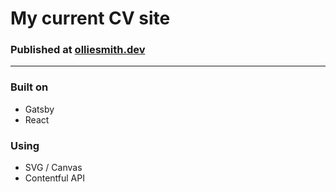 # My current CV site
### Published at [olliesmith.dev](https://olliesmith.dev)

---
### Built on
- Gatsby
- React

### Using
- SVG / Canvas
- Contentful API 
